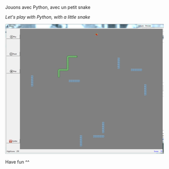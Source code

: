 Jouons avec Python, avec un petit snake

*Let's play with Python, with a little snake*

![alt tag](https://github.com/LesConcepteursAssocies/snake/blob/master/screenshot.png "Snake")


Have fun ^^